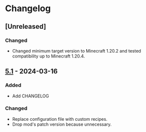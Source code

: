 # Changelog

## [Unreleased]

### Changed

+ Changed minimum target version to Minecraft 1.20.2 and tested compatibility up to Minecraft 1.20.4.

## [5.1] - 2024-03-16

### Added

+ Add CHANGELOG

### Changed

+ Replace configuration file with custom recipes.
+ Drop mod's patch version because unnecessary.

[5.1]: https://github.com/NivOridocs/flowstone/releases/tag/5.1
